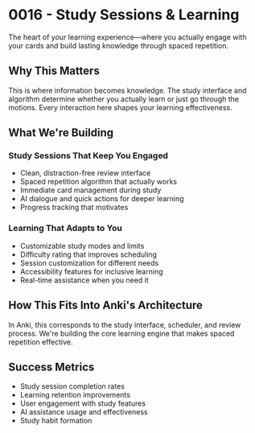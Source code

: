 # 0016 - Study Sessions & Learning

The heart of your learning experience—where you actually engage with your cards and build lasting knowledge through spaced repetition.

## Why This Matters

This is where information becomes knowledge. The study interface and algorithm determine whether you actually learn or just go through the motions. Every interaction here shapes your learning effectiveness.

## What We're Building

### Study Sessions That Keep You Engaged
- Clean, distraction-free review interface
- Spaced repetition algorithm that actually works
- Immediate card management during study
- AI dialogue and quick actions for deeper learning
- Progress tracking that motivates

### Learning That Adapts to You
- Customizable study modes and limits
- Difficulty rating that improves scheduling
- Session customization for different needs
- Accessibility features for inclusive learning
- Real-time assistance when you need it

## How This Fits Into Anki's Architecture

In Anki, this corresponds to the study interface, scheduler, and review process. We're building the core learning engine that makes spaced repetition effective.

## Success Metrics

- Study session completion rates
- Learning retention improvements
- User engagement with study features
- AI assistance usage and effectiveness
- Study habit formation
